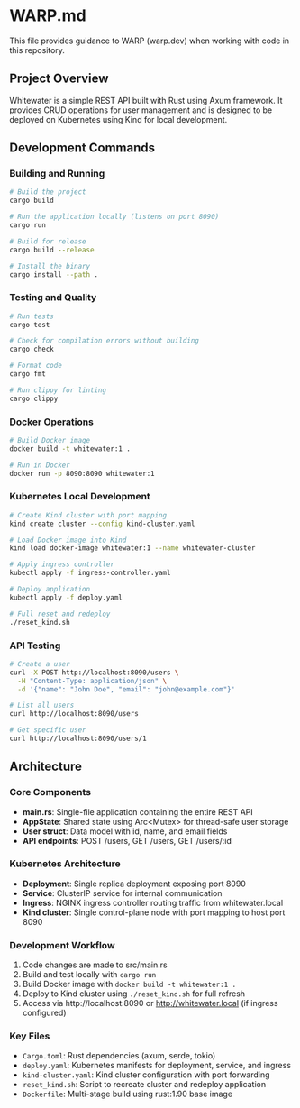 # WARP.md

This file provides guidance to WARP (warp.dev) when working with code in this repository.

## Project Overview

Whitewater is a simple REST API built with Rust using Axum framework. It provides CRUD operations for user management and is designed to be deployed on Kubernetes using Kind for local development.

## Development Commands

### Building and Running
```bash
# Build the project
cargo build

# Run the application locally (listens on port 8090)
cargo run

# Build for release
cargo build --release

# Install the binary
cargo install --path .
```

### Testing and Quality
```bash
# Run tests
cargo test

# Check for compilation errors without building
cargo check

# Format code
cargo fmt

# Run clippy for linting
cargo clippy
```

### Docker Operations
```bash
# Build Docker image
docker build -t whitewater:1 .

# Run in Docker
docker run -p 8090:8090 whitewater:1
```

### Kubernetes Local Development
```bash
# Create Kind cluster with port mapping
kind create cluster --config kind-cluster.yaml

# Load Docker image into Kind
kind load docker-image whitewater:1 --name whitewater-cluster

# Apply ingress controller
kubectl apply -f ingress-controller.yaml

# Deploy application
kubectl apply -f deploy.yaml

# Full reset and redeploy
./reset_kind.sh
```

### API Testing
```bash
# Create a user
curl -X POST http://localhost:8090/users \
  -H "Content-Type: application/json" \
  -d '{"name": "John Doe", "email": "john@example.com"}'

# List all users
curl http://localhost:8090/users

# Get specific user
curl http://localhost:8090/users/1
```

## Architecture

### Core Components
- **main.rs**: Single-file application containing the entire REST API
- **AppState**: Shared state using Arc<Mutex<HashMap>> for thread-safe user storage
- **User struct**: Data model with id, name, and email fields
- **API endpoints**: POST /users, GET /users, GET /users/:id

### Kubernetes Architecture
- **Deployment**: Single replica deployment exposing port 8090
- **Service**: ClusterIP service for internal communication
- **Ingress**: NGINX ingress controller routing traffic from whitewater.local
- **Kind cluster**: Single control-plane node with port mapping to host port 8090

### Development Workflow
1. Code changes are made to src/main.rs
2. Build and test locally with `cargo run`
3. Build Docker image with `docker build -t whitewater:1 .`
4. Deploy to Kind cluster using `./reset_kind.sh` for full refresh
5. Access via http://localhost:8090 or http://whitewater.local (if ingress configured)

### Key Files
- `Cargo.toml`: Rust dependencies (axum, serde, tokio)
- `deploy.yaml`: Kubernetes manifests for deployment, service, and ingress
- `kind-cluster.yaml`: Kind cluster configuration with port forwarding
- `reset_kind.sh`: Script to recreate cluster and redeploy application
- `Dockerfile`: Multi-stage build using rust:1.90 base image